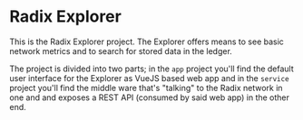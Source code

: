 # Radix Explorer
This is the Radix Explorer project. The Explorer offers means to see basic network metrics and to search for stored data in the ledger.

The project is divided into two parts; in the `app` project you'll find the default user interface for the Explorer as VueJS based web app and in the `service` project you'll find the middle ware that's "talking" to the Radix network in one and and exposes a REST API (consumed by said web app) in the other end.